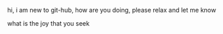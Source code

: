 hi, i am new to git-hub, how are you doing, please relax and let me know

what is the joy that you seek